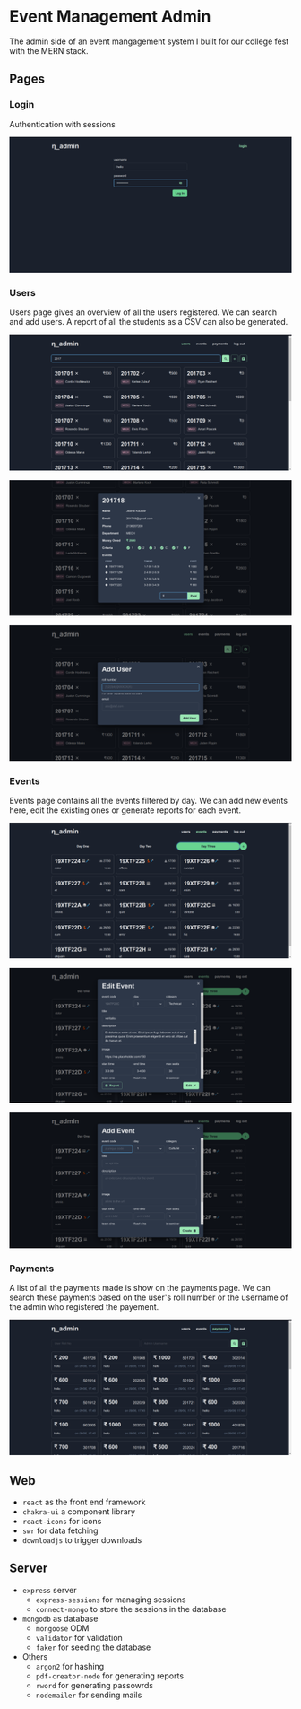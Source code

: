 # Event Management Admin

The admin side of an event mangagement system I built for our college fest with
the MERN stack.

## Pages

### Login

Authentication with sessions

![login page](assets/login.png)

### Users

Users page gives an overview of all the users registered. We can search and add
users. A report of all the students as a CSV can also be generated.

![users page](assets/users.png)

![user modal](assets/user_modal.png)

![add user](assets/add_user.png)

### Events

Events page contains all the events filtered by day. We can add new events here,
edit the existing ones or generate reports for each event.

![events page](assets/events.png)

![edit event](assets/event_modal.png)

![add event](assets/add_event.png)

### Payments

A list of all the payments made is show on the payments page. We can search
these payments based on the user's roll number or the username of the admin
who registered the payement.

![payments](assets/payments.png)

## Web

- `react` as the front end framework
- `chakra-ui` a component library
- `react-icons` for icons
- `swr` for data fetching
- `downloadjs` to trigger downloads

## Server

- `express` server
  - `express-sessions` for managing sessions
  - `connect-mongo` to store the sessions in the database
- `mongodb` as database
  - `mongoose` ODM
  - `validator` for validation
  - `faker` for seeding the database
- Others
  - `argon2` for hashing
  - `pdf-creator-node` for generating reports
  - `rword` for generating passowrds
  - `nodemailer` for sending mails
